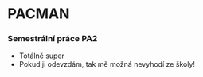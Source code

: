 # PACMAN #

### Semestrální práce PA2 ###

* Totálně super
* Pokud ji odevzdám, tak mě možná nevyhodí ze školy!
